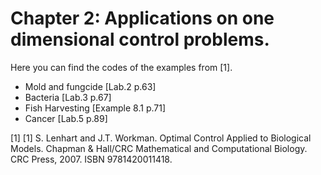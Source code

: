 Chapter 2: Applications on one dimensional control problems.
============================================================

Here you can find the codes of the examples from [1].

* Mold and fungcide [Lab.2 p.63]
* Bacteria [Lab.3 p.67]
* Fish Harvesting [Example 8.1 p.71]
* Cancer [Lab.5 p.89]

[1] [1] S. Lenhart and J.T. Workman. Optimal Control Applied to Biological Models. 
Chapman & Hall/CRC Mathematical and Computational Biology. CRC Press, 2007. ISBN 9781420011418.
